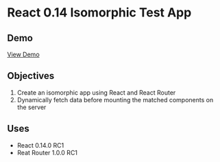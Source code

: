 # React 0.14 Isomorphic Test App

## Demo
[View Demo](http://react-014-iso-demo.herokuapp.com)

## Objectives

1. Create an isomorphic app using React and React Router
2. Dynamically fetch data before mounting the matched components on the server

## Uses

- React 0.14.0 RC1
- Reat Router 1.0.0 RC1
